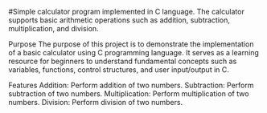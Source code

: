 #Simple calculator program implemented in C language. The calculator supports basic arithmetic operations such as addition, subtraction, multiplication, and division.

Purpose
The purpose of this project is to demonstrate the implementation of a basic calculator using C programming language. It serves as a learning resource for beginners to understand fundamental concepts such as variables, functions, control structures, and user input/output in C.

Features
Addition: Perform addition of two numbers.
Subtraction: Perform subtraction of two numbers.
Multiplication: Perform multiplication of two numbers.
Division: Perform division of two numbers.
